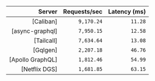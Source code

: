<!-- PERFORMANCE_RESULTS_START -->

| Server | Requests/sec | Latency (ms) |
|--------:|--------------:|--------------:|
| [Caliban] | `9,170.24` | `11.28` |
| [async-graphql] | `7,950.15` | `12.58` |
| [Tailcall] | `7,634.64` | `13.08` |
| [Gqlgen] | `2,207.18` | `46.76` |
| [Apollo GraphQL] | `1,812.46` | `54.99` |
| [Netflix DGS] | `1,681.85` | `63.15` |

<!-- PERFORMANCE_RESULTS_END -->
